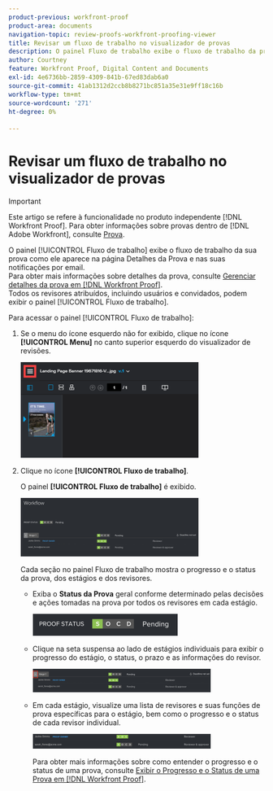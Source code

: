 ```yaml
---
product-previous: workfront-proof
product-area: documents
navigation-topic: review-proofs-workfront-proofing-viewer
title: Revisar um fluxo de trabalho no visualizador de provas
description: O painel Fluxo de trabalho exibe o fluxo de trabalho da prova como ele é exibido na página Detalhes da prova e nas notificações por email. Para obter mais informações sobre detalhes de prova, consulte Gerenciar detalhes da prova no Workfront Proof. Todos os revisores atribuídos, incluindo usuários e convidados, podem exibir o painel Fluxo de trabalho.
author: Courtney
feature: Workfront Proof, Digital Content and Documents
exl-id: 4e6736bb-2859-4309-841b-67ed83dab6a0
source-git-commit: 41ab1312d2ccb8b8271bc851a35e31e9ff18c16b
workflow-type: tm+mt
source-wordcount: '271'
ht-degree: 0%

---
```


# Revisar um fluxo de trabalho no visualizador de provas

>[!IMPORTANT]
>
>Este artigo se refere à funcionalidade no produto independente [!DNL Workfront Proof]. Para obter informações sobre provas dentro de [!DNL Adobe Workfront], consulte [Prova](../../../review-and-approve-work/proofing/proofing.md).

O painel [!UICONTROL Fluxo de trabalho] exibe o fluxo de trabalho da sua prova como ele aparece na página Detalhes da Prova e nas suas notificações por email.\
Para obter mais informações sobre detalhes da prova, consulte [Gerenciar detalhes da prova em [!DNL Workfront Proof]](../../../workfront-proof/wp-work-proofsfiles/manage-your-work/manage-proof-details.md).\
Todos os revisores atribuídos, incluindo usuários e convidados, podem exibir o painel [!UICONTROL Fluxo de trabalho].

Para acessar o painel [!UICONTROL Fluxo de trabalho]:

1. Se o menu do ícone esquerdo não for exibido, clique no ícone **[!UICONTROL Menu]** no canto superior esquerdo do visualizador de revisões.

   ![Ícone_Menu_in_Proofing_Viewer.png](assets/menu-icon-in-proofing-viewer-350x188.png)

1. Clique no ícone **[!UICONTROL Fluxo de trabalho]**.

   O painel **[!UICONTROL Fluxo de trabalho]** é exibido.

   ![](assets/workflow-panel-350x115.png)

   Cada seção no painel Fluxo de trabalho mostra o progresso e o status da prova, dos estágios e dos revisores.

   * Exiba o **Status da Prova** geral conforme determinado pelas decisões e ações tomadas na prova por todos os revisores em cada estágio.

     ![Captura_de_tela_2018-05-01_10-23-53.png](assets/screenshot-2018-05-01-10-23-53-285x43.png)

   * Clique na seta suspensa ao lado de estágios individuais para exibir o progresso do estágio, o status, o prazo e as informações do revisor.

     ![Captura de tela_2018-05-01_at_2.01.22_PM.png](assets/screen-shot-2018-05-01-at-2.01.22-pm-350x46.png)

   * Em cada estágio, visualize uma lista de revisores e suas funções de prova específicas para o estágio, bem como o progresso e o status de cada revisor individual.

     ![Captura de tela_2018-05-01_at_10.33.37_AM.png](assets/screen-shot-2018-05-01-at-10.33.37-am-350x29.png)

     Para obter mais informações sobre como entender o progresso e o status de uma prova, consulte [Exibir o Progresso e o Status de uma Prova em [!DNL Workfront Proof]](../../../workfront-proof/wp-work-proofsfiles/manage-your-work/view-progress-and-status-of-proof.md).
